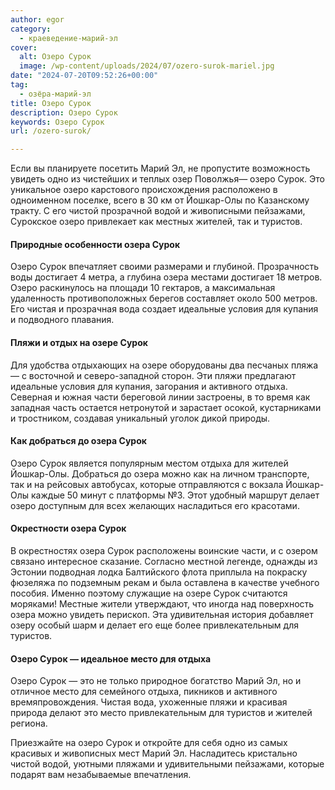 ```yaml
---
author: egor
category:
  - краеведение-марий-эл
cover:
  alt: Озеро Сурок
  image: /wp-content/uploads/2024/07/ozero-surok-mariel.jpg
date: "2024-07-20T09:52:26+00:00"
tag:
  - озёра-марий-эл
title: Озеро Сурок
description: Озеро Сурок
keywords: Озеро Сурок
url: /ozero-surok/

---
```

Если вы планируете посетить Марий Эл, не пропустите возможность увидеть одно из чистейших и теплых озер Поволжья— озеро Сурок. Это уникальное озеро карстового происхождения расположено в одноименном поселке, всего в 30 км от Йошкар-Олы по Казанскому тракту. С его чистой прозрачной водой и живописными пейзажами, Сурокское озеро привлекает как местных жителей, так и туристов.

#### Природные особенности озера Сурок

Озеро Сурок впечатляет своими размерами и глубиной. Прозрачность воды достигает 4 метра, а глубина озера местами достигает 18 метров. Озеро раскинулось на площади 10 гектаров, а максимальная удаленность противоположных берегов составляет около 500 метров. Его чистая и прозрачная вода создает идеальные условия для купания и подводного плавания.

#### Пляжи и отдых на озере Сурок

Для удобства отдыхающих на озере оборудованы два песчаных пляжа — с восточной и северо-западной сторон. Эти пляжи предлагают идеальные условия для купания, загорания и активного отдыха. Северная и южная части береговой линии застроены, в то время как западная часть остается нетронутой и зарастает осокой, кустарниками и тростником, создавая уникальный уголок дикой природы.

#### Как добраться до озера Сурок

Озеро Сурок является популярным местом отдыха для жителей Йошкар-Олы. Добраться до озера можно как на личном транспорте, так и на рейсовых автобусах, которые отправляются с вокзала Йошкар-Олы каждые 50 минут с платформы №3. Этот удобный маршрут делает озеро доступным для всех желающих насладиться его красотами.

#### Окрестности озера Сурок

В окрестностях озера Сурок расположены воинские части, и с озером связано интересное сказание. Согласно местной легенде, однажды из Эстонии подводная лодка Балтийского флота приплыла на покраску фюзеляжа по подземным рекам и была оставлена в качестве учебного пособия. Именно поэтому служащие на озере Сурок считаются моряками! Местные жители утверждают, что иногда над поверхность озера можно увидеть перископ. Эта удивительная история добавляет озеру особый шарм и делает его еще более привлекательным для туристов.

#### Озеро Сурок — идеальное место для отдыха

Озеро Сурок — это не только природное богатство Марий Эл, но и отличное место для семейного отдыха, пикников и активного времяпровождения. Чистая вода, ухоженные пляжи и красивая природа делают это место привлекательным для туристов и жителей региона.

Приезжайте на озеро Сурок и откройте для себя одно из самых красивых и живописных мест Марий Эл. Насладитесь кристально чистой водой, уютными пляжами и удивительными пейзажами, которые подарят вам незабываемые впечатления.
